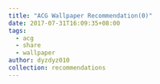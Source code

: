 ```yaml
---
title: "ACG Wallpaper Recommendation(0)"
date: 2017-07-31T16:09:35+08:00
tags:
  - acg
  - share
  - wallpaper
author: dyzdyz010
collection: recommendations
---
```

<!-- 
<script src="https://source.pixiv.net/source/embed.js" data-id="58991926_d5683fc24174ac94ab41e473fa2c8cf2" data-size="large" data-border="off" charset="utf-8"></script><noscript><p><a href="https://www.pixiv.net/member_illust.php?mode=medium&amp;illust_id=58991926" target="_blank">君の名は。</a> by <a href="https://www.pixiv.net/member.php?id=3014645" target="_blank">Masabodo</a> on <a href="https://www.pixiv.net/" target="_blank">pixiv</a></p></noscript> -->